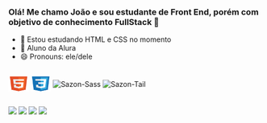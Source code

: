 ### Olá! Me chamo João e sou estudante de Front End, porém com objetivo de conhecimento FullStack 🤯

- 🔭 Estou estudando HTML e CSS no momento
- 🌱 Aluno da Alura
- 😄 Pronouns: ele/dele

<div style="display: inline_block"><br>
  <img align="center" alt="Sazon-HTML" height="30" width="40" src="https://raw.githubusercontent.com/devicons/devicon/master/icons/html5/html5-original.svg">
  <img align="center" alt="Sazon-CSS" height="30" width="40" src="https://raw.githubusercontent.com/devicons/devicon/master/icons/css3/css3-original.svg">
  <img align="center" alt="Sazon-Sass" height="30" width="40" src="https://sass-lang.com/assets/img/styleguide/color.png">
  <img align="center" alt="Sazon-Tail" height="30" width="40" src="https://tailwindcss.com/_next/static/media/tailwindcss-mark.3c5441fc7a190fb1800d4a5c7f07ba4b1345a9c8.svg">
</div>

##
                
<div> 
  <a href="https://www.instagram.com/joao.saz0n" target="_blank"><img src="https://img.shields.io/badge/Instagram-E4405F?style=for-the-badge&logo=instagram&logoColor=white" target="_blank"></a>
 	<a href="https://www.twitch.tv/saz0nfps" target="_blank"><img src="https://img.shields.io/badge/Twitch-9146FF?style=for-the-badge&logo=twitch&logoColor=white" target="_blank"></a>
  <a href="mailto:saz0ndev2023@gmail.com"><img src="https://img.shields.io/badge/Gmail-D14836?style=for-the-badge&logo=gmail&logoColor=white" target="_blank"></a>
  <a href="https://www.linkedin.com/in/joão-victor-santos-de-sá-472b641b9/" target="_blank"><img src="https://img.shields.io/badge/LinkedIn-0077B5?style=for-the-badge&logo=linkedin&logoColor=white" target="_blank"></a> 
  
</div>

